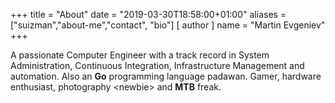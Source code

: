 +++
title = "About"
date = "2019-03-30T18:58:00+01:00"
aliases = ["suizman","about-me","contact", "bio"]
[ author ]
  name = "Martin Evgeniev"
+++

A passionate Computer Engineer with a track record in System Administration, Continuous Integration, Infrastructure Management and automation. Also an **Go** programming language padawan. Gamer, hardware enthusiast, photography \<newbie\> and **MTB** freak.
